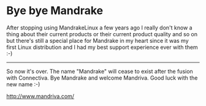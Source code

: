 # Bye bye Mandrake

After stopping using MandrakeLinux a few years ago I really don't know a thing about their current products or their current product quality and so on but there's still a special place for Mandrake in my heart since it was my first Linux distribution and I had my best support experience ever with them :-)

-------------------------------



So now it's over. The name "Mandrake" will cease to exist after the fusion with Connectiva. Bye Mandrake and welcome Mandriva. Good luck with the new name :-)



<http://www.mandriva.com/>